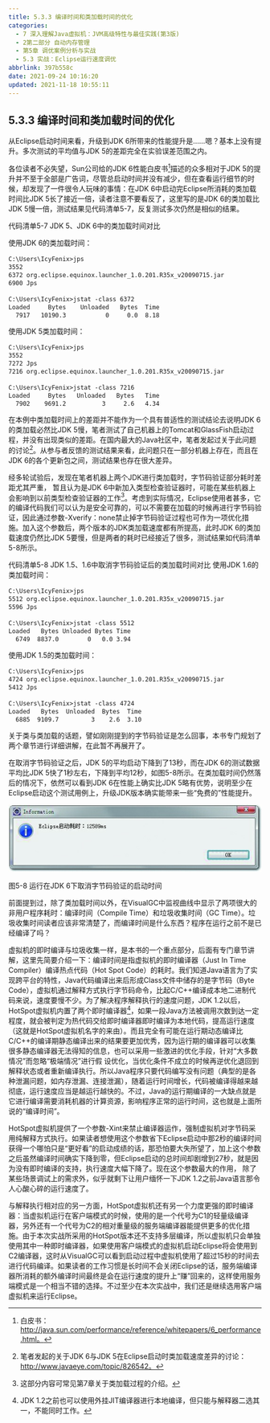 ```yaml
---
title: 5.3.3 编译时间和类加载时间的优化
categories: 
  - 7 深入理解Java虛拟机：JVM高级特性与最佳实践(第3版)
  - 2第二部分 自动内存管理
  - 第5章 调优案例分析与实战
  - 5.3 实战：Eclipse运行速度调优
abbrlink: 397b558c
date: 2021-09-24 10:16:20
updated: 2021-11-18 10:55:11
---
```

## 5.3.3 编译时间和类加载时间的优化
从Eclipse启动时间来看，升级到JDK 6所带来的性能提升是……嗯？基本上没有提升。多次测试的平均值与JDK 5的差距完全在实验误差范围之内。

各位读者不必失望，Sun公司给的JDK 6性能白皮书[^1]描述的众多相对于JDK 5的提升并不至于全部是广告词，尽管总启动时间并没有减少，但在查看运行细节的时候，却发现了一件很令人玩味的事情：在JDK 6中启动完Eclipse所消耗的类加载时间比JDK 5长了接近一倍，读者注意不要看反了，这里写的是JDK 6的类加载比JDK 5慢一倍，测试结果见代码清单5-7，反复测试多次仍然是相似的结果。

代码清单5-7 JDK 5、JDK 6中的类加载时间对比

使用JDK 6的类加载时间：
```
C:\Users\IcyFenix>jps 
3552 
6372 org.eclipse.equinox.launcher_1.0.201.R35x_v20090715.jar 
6900 Jps 

C:\Users\IcyFenix>jstat -class 6372 
Loaded     Bytes    Unloaded   Bytes  Time 
  7917   10190.3           0     0.0  8.18
```
使用JDK 5类加载时间：
```
C:\Users\IcyFenix>jps 
3552 
7272 Jps 
7216 org.eclipse.equinox.launcher_1.0.201.R35x_v20090715.jar 

C:\Users\IcyFenix>jstat -class 7216 
Loaded     Bytes   Unloaded   Bytes   Time 
  7902    9691.2          3     2.6   4.34
```
在本例中类加载时间上的差距并不能作为一个具有普适性的测试结论去说明JDK 6的类加载必然比JDK 5慢，笔者测试了自己机器上的Tomcat和GlassFish启动过程，并没有出现类似的差距。在国内最大的Java社区中，笔者发起过关于此问题的讨论[^2]。从参与者反馈的测试结果来看，此问题只在一部分机器上存在，而且在JDK 6的各个更新包之间，测试结果也存在很大差异。

经多轮试验后，发现在笔者机器上两个JDK进行类加载时，字节码验证部分耗时差距尤其严重， 暂且认为是JDK 6中新加入类型检查验证器时，可能在某些机器上会影响到以前类型检查验证器的工作[^3]。考虑到实际情况，Eclipse使用者甚多，它的编译代码我们可以认为是安全可靠的，可以不需要在加载的时候再进行字节码验证，因此通过参数-Xverify：none禁止掉字节码验证过程也可作为一项优化措施。加入这个参数后，两个版本的JDK类加载速度都有所提高，此时JDK 6的类加载速度仍然比JDK 5要慢，但是两者的耗时已经接近了很多，测试结果如代码清单5-8所示。

代码清单5-8 JDK 1.5、1.6中取消字节码验证后的类加载时间对比
使用JDK 1.6的类加载时间：
```
C:\Users\IcyFenix>jps 
5512 org.eclipse.equinox.launcher_1.0.201.R35x_v20090715.jar 
5596 Jps

C:\Users\IcyFenix>jstat -class 5512 
Loaded   Bytes Unloaded Bytes Time 
  6749  8837.0        0   0.0 3.94
```
使用JDK 1.5的类加载时间：
```
C:\Users\IcyFenix>jps 
4724 org.eclipse.equinox.launcher_1.0.201.R35x_v20090715.jar 
5412 Jps 

C:\Users\IcyFenix>jstat -class 4724 
Loaded   Bytes  Unloaded  Bytes  Time 
  6885  9109.7         3    2.6  3.10
```
关于类与类加载的话题，譬如刚刚提到的字节码验证是怎么回事，本书专门规划了两个章节进行详细讲解，在此暂不再展开了。

在取消字节码验证之后，JDK 5的平均启动下降到了13秒，而在JDK 6的测试数据平均比JDK 5快了1秒左右，下降到平均12秒，如图5-8所示。在类加载时间仍然落后的情况下，依然可以看到JDK 6在性能上确实比JDK 5略有优势，说明至少在Eclipse启动这个测试用例上，升级JDK版本确实能带来一些“免费的”性能提升。

![image-20210919154912188](https://raw.githubusercontent.com/lanlan2017/images/master/Blog/2021/09/20210919154912.png)

图5-8 运行在JDK 6下取消字节码验证的启动时间

前面提到过，除了类加载时间以外，在VisualGC中监视曲线中显示了两项很大的非用户程序耗时：编译时间（Compile Time）和垃圾收集时间（GC Time）。垃圾收集时间读者应该非常清楚了，而编译时间是什么东西？程序在运行之前不是已经编译了吗？

虚拟机的即时编译与垃圾收集一样，是本书的一个重点部分，后面有专门章节讲解，这里先简要介绍一下：编译时间是指虚拟机的即时编译器（Just In Time Compiler）编译热点代码（Hot Spot Code）的耗时。我们知道Java语言为了实现跨平台的特性，Java代码编译出来后形成Class文件中储存的是字节码（Byte Code），虚拟机通过解释方式执行字节码命令，比起C/C++编译成本地二进制代码来说，速度要慢不少。为了解决程序解释执行的速度问题，JDK 1.2以后，HotSpot虚拟机内置了两个即时编译器[^4]，如果一段Java方法被调用次数到达一定程度，就会被判定为热代码交给即时编译器即时编译为本地代码，提高运行速度（这就是HotSpot虚拟机名字的来由）。而且完全有可能在运行期动态编译比C/C++的编译期静态编译出来的结果要更加优秀，因为运行期的编译器可以收集很多静态编译器无法得知的信息，也可以采用一些激进的优化手段，针对“大多数情况”而忽略“极端情况”进行假
设优化，当优化条件不成立的时候再逆优化退回到解释状态或者重新编译执行。所以Java程序只要代码编写没有问题（典型的是各种泄漏问题，如内存泄漏、连接泄漏），随着运行时间增长，代码被编译得越来越彻底，运行速度应当是越运行越快的。不过，Java的运行期编译的一大缺点就是它进行编译需要消耗机器的计算资源，影响程序正常的运行时间，这也就是上面所说的“编译时间”。

HotSpot虚拟机提供了一个参数-Xint来禁止编译器运作，强制虚拟机对字节码采用纯解释方式执行。如果读者想使用这个参数省下Eclipse启动中那2秒的编译时间获得一个哪怕只是“更好看”的启动成绩的话，那恐怕要大失所望了，加上这个参数之后虽然编译时间确实下降到零，但Eclipse启动的总时间却剧增到27秒，就是因为没有即时编译的支持，执行速度大幅下降了。现在这个参数最大的作用， 除了某些场景调试上的需求外，似乎就剩下让用户缅怀一下JDK 1.2之前Java语言那令人心酸心碎的运行速度了。

与解释执行相对应的另一方面，HotSpot虚拟机还有另一个力度更强的即时编译器：当虚拟机运行在客户端模式的时候，使用的是一个代号为C1的轻量级编译器，另外还有一个代号为C2的相对重量级的服务端编译器能提供更多的优化措施。由于本次实战所采用的HotSpot版本还不支持多层编译，所以虚拟机只会单独使用其中一种即时编译器，如果使用客户端模式的虚拟机启动Eclipse将会使用到C2编译器，这时从VisualGC可以看到启动过程中虚拟机使用了超过15秒的时间去进行代码编译。如果读者的工作习惯是长时间不会关闭Eclipse的话，服务端编译器所消耗的额外编译时间最终是会在运行速度的提升上“赚”回来的，这样使用服务端模式是一个相当不错的选择。不过至少在本次实战中，我们还是继续选用客户端虚拟机来运行Eclipse。


[^1]: 白皮书：http://java.sun.com/performance/reference/whitepapers/6_performance.html。 
[^2]: 笔者发起的关于JDK 6与JDK 5在Eclipse启动时类加载速度差异的讨论： http://www.javaeye.com/topic/826542。 
[^3]: 这部分内容可常见第7章关于类加载过程的介绍。 
[^4]: JDK 1.2之前也可以使用外挂JIT编译器进行本地编译，但只能与解释器二选其一，不能同时工作。
